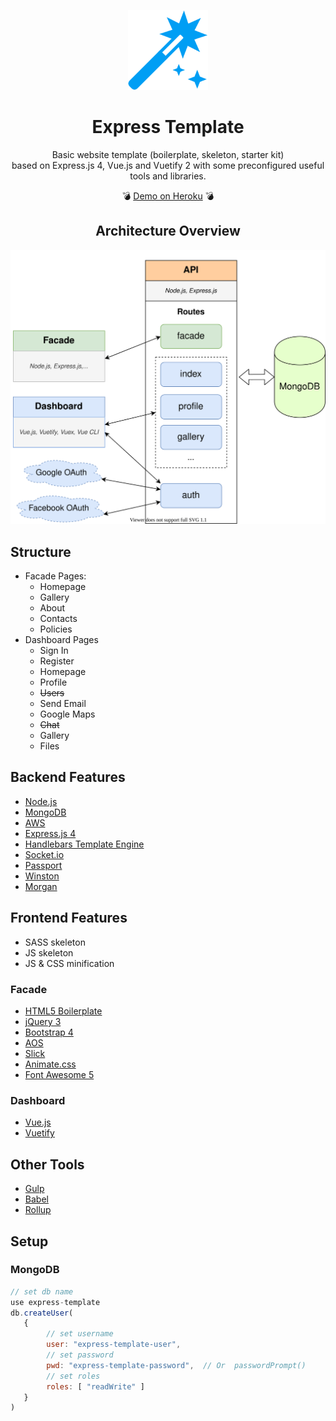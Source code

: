 <p align="center"><img width="128" src="doc/logo.png" alt="xmp-js logo"></a></p>

<h1 align="center">Express Template</h1>

<p align="center">Basic website template (boilerplate, skeleton, starter kit)<br/>
based on Express.js 4, Vue.js and Vuetify 2 with some preconfigured useful tools and libraries.</p>

<p align="center">💣 <a href="https://nordicsoft-express-template.herokuapp.com">Demo on Heroku</a> 💣</p>


<h2 align="center">Architecture Overview</h2>
<p align="center"><img src="doc/architecture.svg" alt="xmp-js logo"></a></p>

## Structure

* Facade Pages:
    * Homepage
    * Gallery
    * About
    * Contacts
    * Policies
* Dashboard Pages
    * Sign In
    * Register
    * Homepage
    * Profile
    * ~~Users~~
    * Send Email
    * Google Maps
    * ~~Chat~~
    * Gallery
    * Files

## Backend Features

* [Node.js](https://nodejs.org/)
* [MongoDB](https://www.mongodb.com/)
* [AWS](https://aws.amazon.com/)
* [Express.js 4](https://expressjs.com/)
* [Handlebars Template Engine](https://www.npmjs.com/package/express-hbs) 
* [Socket.io](https://socket.io/)
* [Passport](http://www.passportjs.org/)
* [Winston](https://www.npmjs.com/package/winston)
* [Morgan](https://www.npmjs.com/package/morgan)

## Frontend Features

* SASS skeleton
* JS skeleton
* JS & CSS minification

### Facade

* [HTML5 Boilerplate](https://html5boilerplate.com/)
* [jQuery 3](https://jquery.com/)
* [Bootstrap 4](https://getbootstrap.com)
* [AOS](https://github.com/michalsnik/aos)
* [Slick](https://kenwheeler.github.io/slick)
* [Animate.css](https://daneden.github.io/animate.css)
* [Font Awesome 5](https://fontawesome.com)

### Dashboard

* [Vue.js](https://vuejs.org/)
* [Vuetify](https://vuetifyjs.com/)

## Other Tools
* [Gulp](https://gulpjs.com)
* [Babel](https://babeljs.io/)
* [Rollup](https://rollupjs.org)

## Setup

### MongoDB

```js
// set db name
use express-template
db.createUser(
   {
        // set username
        user: "express-template-user",
        // set password
        pwd: "express-template-password",  // Or  passwordPrompt()
        // set roles
        roles: [ "readWrite" ]
   }
)
```
